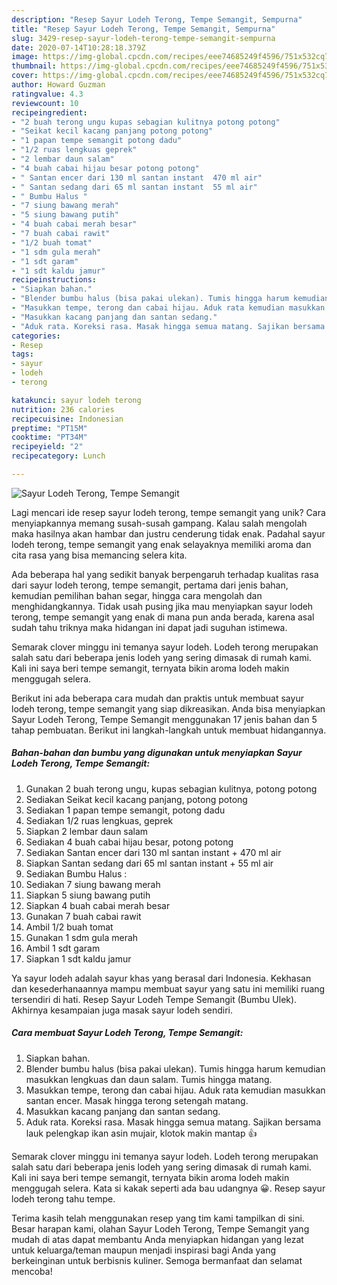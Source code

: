```yaml
---
description: "Resep Sayur Lodeh Terong, Tempe Semangit, Sempurna"
title: "Resep Sayur Lodeh Terong, Tempe Semangit, Sempurna"
slug: 3429-resep-sayur-lodeh-terong-tempe-semangit-sempurna
date: 2020-07-14T10:28:18.379Z
image: https://img-global.cpcdn.com/recipes/eee74685249f4596/751x532cq70/sayur-lodeh-terong-tempe-semangit-foto-resep-utama.jpg
thumbnail: https://img-global.cpcdn.com/recipes/eee74685249f4596/751x532cq70/sayur-lodeh-terong-tempe-semangit-foto-resep-utama.jpg
cover: https://img-global.cpcdn.com/recipes/eee74685249f4596/751x532cq70/sayur-lodeh-terong-tempe-semangit-foto-resep-utama.jpg
author: Howard Guzman
ratingvalue: 4.3
reviewcount: 10
recipeingredient:
- "2 buah terong ungu kupas sebagian kulitnya potong potong"
- "Seikat kecil kacang panjang potong potong"
- "1 papan tempe semangit potong dadu"
- "1/2 ruas lengkuas geprek"
- "2 lembar daun salam"
- "4 buah cabai hijau besar potong potong"
- " Santan encer dari 130 ml santan instant  470 ml air"
- " Santan sedang dari 65 ml santan instant  55 ml air"
- " Bumbu Halus "
- "7 siung bawang merah"
- "5 siung bawang putih"
- "4 buah cabai merah besar"
- "7 buah cabai rawit"
- "1/2 buah tomat"
- "1 sdm gula merah"
- "1 sdt garam"
- "1 sdt kaldu jamur"
recipeinstructions:
- "Siapkan bahan."
- "Blender bumbu halus (bisa pakai ulekan). Tumis hingga harum kemudian masukkan lengkuas dan daun salam. Tumis hingga matang."
- "Masukkan tempe, terong dan cabai hijau. Aduk rata kemudian masukkan santan encer. Masak hingga terong setengah matang."
- "Masukkan kacang panjang dan santan sedang."
- "Aduk rata. Koreksi rasa. Masak hingga semua matang. Sajikan bersama lauk pelengkap ikan asin mujair, klotok makin mantap 👍"
categories:
- Resep
tags:
- sayur
- lodeh
- terong

katakunci: sayur lodeh terong 
nutrition: 236 calories
recipecuisine: Indonesian
preptime: "PT15M"
cooktime: "PT34M"
recipeyield: "2"
recipecategory: Lunch

---
```



![Sayur Lodeh Terong, Tempe Semangit](https://img-global.cpcdn.com/recipes/eee74685249f4596/751x532cq70/sayur-lodeh-terong-tempe-semangit-foto-resep-utama.jpg)

Lagi mencari ide resep sayur lodeh terong, tempe semangit yang unik? Cara menyiapkannya memang susah-susah gampang. Kalau salah mengolah maka hasilnya akan hambar dan justru cenderung tidak enak. Padahal sayur lodeh terong, tempe semangit yang enak selayaknya memiliki aroma dan cita rasa yang bisa memancing selera kita.

Ada beberapa hal yang sedikit banyak berpengaruh terhadap kualitas rasa dari sayur lodeh terong, tempe semangit, pertama dari jenis bahan, kemudian pemilihan bahan segar, hingga cara mengolah dan menghidangkannya. Tidak usah pusing jika mau menyiapkan sayur lodeh terong, tempe semangit yang enak di mana pun anda berada, karena asal sudah tahu triknya maka hidangan ini dapat jadi suguhan istimewa.

Semarak clover minggu ini temanya sayur lodeh. Lodeh terong merupakan salah satu dari beberapa jenis lodeh yang sering dimasak di rumah kami. Kali ini saya beri tempe semangit, ternyata bikin aroma lodeh makin menggugah selera.


Berikut ini ada beberapa cara mudah dan praktis untuk membuat sayur lodeh terong, tempe semangit yang siap dikreasikan. Anda bisa menyiapkan Sayur Lodeh Terong, Tempe Semangit menggunakan 17 jenis bahan dan 5 tahap pembuatan. Berikut ini langkah-langkah untuk membuat hidangannya.

<!--inarticleads1-->

##### Bahan-bahan dan bumbu yang digunakan untuk menyiapkan Sayur Lodeh Terong, Tempe Semangit:

1. Gunakan 2 buah terong ungu, kupas sebagian kulitnya, potong potong
1. Sediakan Seikat kecil kacang panjang, potong potong
1. Sediakan 1 papan tempe semangit, potong dadu
1. Sediakan 1/2 ruas lengkuas, geprek
1. Siapkan 2 lembar daun salam
1. Sediakan 4 buah cabai hijau besar, potong potong
1. Sediakan  Santan encer dari 130 ml santan instant + 470 ml air
1. Siapkan  Santan sedang dari 65 ml santan instant + 55 ml air
1. Sediakan  Bumbu Halus :
1. Sediakan 7 siung bawang merah
1. Siapkan 5 siung bawang putih
1. Siapkan 4 buah cabai merah besar
1. Gunakan 7 buah cabai rawit
1. Ambil 1/2 buah tomat
1. Gunakan 1 sdm gula merah
1. Ambil 1 sdt garam
1. Siapkan 1 sdt kaldu jamur


Ya sayur lodeh adalah sayur khas yang berasal dari Indonesia. Kekhasan dan kesederhanaannya mampu membuat sayur yang satu ini memiliki ruang tersendiri di hati. Resep Sayur Lodeh Tempe Semangit (Bumbu Ulek). Akhirnya kesampaian juga masak sayur lodeh sendiri. 

<!--inarticleads2-->

##### Cara membuat Sayur Lodeh Terong, Tempe Semangit:

1. Siapkan bahan.
1. Blender bumbu halus (bisa pakai ulekan). Tumis hingga harum kemudian masukkan lengkuas dan daun salam. Tumis hingga matang.
1. Masukkan tempe, terong dan cabai hijau. Aduk rata kemudian masukkan santan encer. Masak hingga terong setengah matang.
1. Masukkan kacang panjang dan santan sedang.
1. Aduk rata. Koreksi rasa. Masak hingga semua matang. Sajikan bersama lauk pelengkap ikan asin mujair, klotok makin mantap 👍


Semarak clover minggu ini temanya sayur lodeh. Lodeh terong merupakan salah satu dari beberapa jenis lodeh yang sering dimasak di rumah kami. Kali ini saya beri tempe semangit, ternyata bikin aroma lodeh makin menggugah selera. Kata si kakak seperti ada bau udangnya 😀. Resep sayur lodeh terong tahu tempe. 

Terima kasih telah menggunakan resep yang tim kami tampilkan di sini. Besar harapan kami, olahan Sayur Lodeh Terong, Tempe Semangit yang mudah di atas dapat membantu Anda menyiapkan hidangan yang lezat untuk keluarga/teman maupun menjadi inspirasi bagi Anda yang berkeinginan untuk berbisnis kuliner. Semoga bermanfaat dan selamat mencoba!
